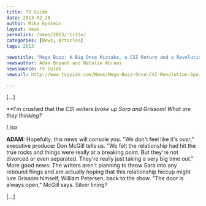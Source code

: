 ```yaml
---
title: TV Guide
date: 2013-02-26
author: Mika Epstein
layout: news
permalink: /news/2013/:title/
categories: [News, Articles]
tags: 2013

newstitle: "Mega Buzz: A Big Once Mistake, a CSI Return and a Revolution 'Power' Grab  "
newsauthor: Adam Bryant and Natalie Abrams  
newssource: TV Guide  
newsurl: http://www.tvguide.com/News/Mega-Buzz-Once-CSI-Revolution-Spoilers-1061957.aspx  

---
```


[...]

**I'm crushed that the *CSI *writers broke up Sara and Grissom! What are they thinking?**

*Lisa*

**ADAM:** Hopefully, this news will console you. "We don't feel like it's *over*," executive producer Don McGill tells us. "We felt the relationship had hit the true rocks and things were really at a breaking point. But they're not divorced or even separated. They're really just taking a very big time out." More good news: The writers aren't planning to throw Sara into any rebound flings and are actually hoping that this relationship hiccup might lure Grissom himself, William Petersen, back to the show. "The door is always open," McGill says. Silver lining?

[...]

